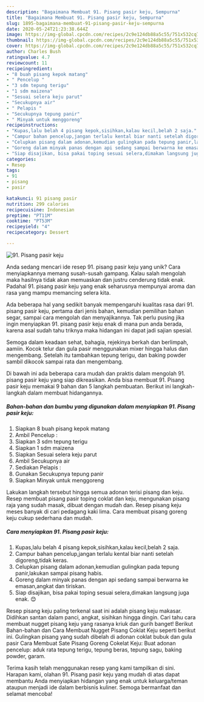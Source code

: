 ```yaml
---
description: "Bagaimana Membuat 91. Pisang pasir keju, Sempurna"
title: "Bagaimana Membuat 91. Pisang pasir keju, Sempurna"
slug: 1895-bagaimana-membuat-91-pisang-pasir-keju-sempurna
date: 2020-05-24T21:23:38.644Z
image: https://img-global.cpcdn.com/recipes/2c9e124db88a5c55/751x532cq70/91-pisang-pasir-keju-foto-resep-utama.jpg
thumbnail: https://img-global.cpcdn.com/recipes/2c9e124db88a5c55/751x532cq70/91-pisang-pasir-keju-foto-resep-utama.jpg
cover: https://img-global.cpcdn.com/recipes/2c9e124db88a5c55/751x532cq70/91-pisang-pasir-keju-foto-resep-utama.jpg
author: Charles Bush
ratingvalue: 4.7
reviewcount: 11
recipeingredient:
- "8 buah pisang kepok matang"
- " Pencelup "
- "3 sdm tepung terigu"
- "1 sdm maizena"
- "Sesuai selera keju parut"
- "Secukupnya air"
- " Pelapis "
- "Secukupnya tepung panir"
- " Minyak untuk menggoreng"
recipeinstructions:
- "Kupas,lalu belah 4 pisang kepok,sisihkan,kalau kecil,belah 2 saja."
- "Campur bahan pencelup,jangan terlalu kental biar nanti setelah digoreng,tidak keras."
- "Celupkan pisang dalam adonan,kemudian gulingkan pada tepung panir,lakukan sampai pisang habis."
- "Goreng dalam minyak panas dengan api sedang sampai berwarna ke emasan,angkat dan tiriskan."
- "Siap disajikan, bisa pakai toping sesuai selera,dimakan langsung juga enak. 😊"
categories:
- Resep
tags:
- 91
- pisang
- pasir

katakunci: 91 pisang pasir 
nutrition: 299 calories
recipecuisine: Indonesian
preptime: "PT11M"
cooktime: "PT53M"
recipeyield: "4"
recipecategory: Dessert

---
```



![91. Pisang pasir keju](https://img-global.cpcdn.com/recipes/2c9e124db88a5c55/751x532cq70/91-pisang-pasir-keju-foto-resep-utama.jpg)

Anda sedang mencari ide resep 91. pisang pasir keju yang unik? Cara menyiapkannya memang susah-susah gampang. Kalau salah mengolah maka hasilnya tidak akan memuaskan dan justru cenderung tidak enak. Padahal 91. pisang pasir keju yang enak seharusnya mempunyai aroma dan rasa yang mampu memancing selera kita.

Ada beberapa hal yang sedikit banyak mempengaruhi kualitas rasa dari 91. pisang pasir keju, pertama dari jenis bahan, kemudian pemilihan bahan segar, sampai cara mengolah dan menyajikannya. Tak perlu pusing jika ingin menyiapkan 91. pisang pasir keju enak di mana pun anda berada, karena asal sudah tahu triknya maka hidangan ini dapat jadi sajian spesial.

Semoga dalam keadaan sehat, bahagia, rejekinya berkah dan berlimpah, aamiin. Kocok telur dan gula pasir menggunakan mixer hingga halus dan mengembang. Setelah itu tambahkan tepung terigu, dan baking powder sambil dikocok sampai rata dan mengembang.


Di bawah ini ada beberapa cara mudah dan praktis dalam mengolah 91. pisang pasir keju yang siap dikreasikan. Anda bisa membuat 91. Pisang pasir keju memakai 9 bahan dan 5 langkah pembuatan. Berikut ini langkah-langkah dalam membuat hidangannya.

<!--inarticleads1-->

##### Bahan-bahan dan bumbu yang digunakan dalam menyiapkan 91. Pisang pasir keju:

1. Siapkan 8 buah pisang kepok matang
1. Ambil  Pencelup :
1. Siapkan 3 sdm tepung terigu
1. Siapkan 1 sdm maizena
1. Siapkan Sesuai selera keju parut
1. Ambil Secukupnya air
1. Sediakan  Pelapis :
1. Gunakan Secukupnya tepung panir
1. Siapkan  Minyak untuk menggoreng


Lakukan langkah tersebut hingga semua adonan terisi pisang dan keju. Resep membuat pisang pasir toping coklat dan keju, mengunakan pisang raja yang sudah masak, dibuat dengan mudah dan. Resep pisang keju meses banyak di cari pedagang kaki lima. Cara membuat pisang goreng keju cukup sederhana dan mudah. 

<!--inarticleads2-->

##### Cara menyiapkan 91. Pisang pasir keju:

1. Kupas,lalu belah 4 pisang kepok,sisihkan,kalau kecil,belah 2 saja.
1. Campur bahan pencelup,jangan terlalu kental biar nanti setelah digoreng,tidak keras.
1. Celupkan pisang dalam adonan,kemudian gulingkan pada tepung panir,lakukan sampai pisang habis.
1. Goreng dalam minyak panas dengan api sedang sampai berwarna ke emasan,angkat dan tiriskan.
1. Siap disajikan, bisa pakai toping sesuai selera,dimakan langsung juga enak. 😊


Resep pisang keju paling terkenal saat ini adalah pisang keju makasar. Didihkan santan dalam panci, angkat, sisihkan hingga dingin. Cari tahu cara membuat nugget pisang keju yang rasanya kriuk dan gurih banget! Berikut Bahan-bahan dan Cara Membuat Nugget Pisang Coklat Keju seperti berikut ini. Gulingkan pisang yang sudah dibelah di adonan coklat bubuk dan gula pasir Cara Membuat Sate Pisang Goreng Cokelat Keju: Buat adonan pencelup: aduk rata tepung terigu, tepung beras, tepung sagu, baking powder, garam. 

Terima kasih telah menggunakan resep yang kami tampilkan di sini. Harapan kami, olahan 91. Pisang pasir keju yang mudah di atas dapat membantu Anda menyiapkan hidangan yang enak untuk keluarga/teman ataupun menjadi ide dalam berbisnis kuliner. Semoga bermanfaat dan selamat mencoba!
